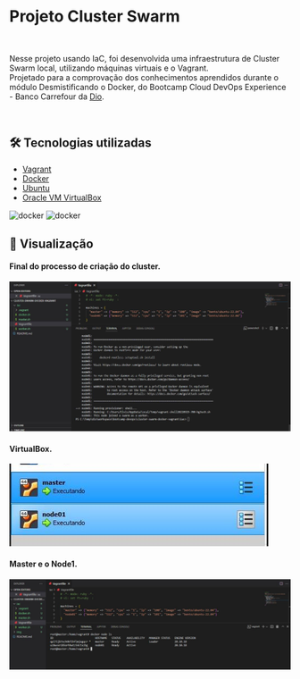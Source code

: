 # Projeto Cluster Swarm 

</br>

Nesse projeto usando IaC, foi desenvolvida uma infraestrutura de Cluster Swarm local, utilizando máquinas virtuais e o Vagrant.</br>
Projetado para a comprovação dos conhecimentos aprendidos durante o módulo Desmistificando o Docker, do Bootcamp Cloud DevOps Experience - Banco Carrefour da [Dio](https://web.dio.me).

</br>

## 🛠️ Tecnologias utilizadas

* [Vagrant](https://www.vagrantup.com/)
* [Docker](https://www.docker.com/)
* [Ubuntu](https://ubuntu.com/)
* [Oracle VM VirtualBox](https://www.oracle.com/virtualization/virtualbox/)

<img align="center" alt="docker" src="https://img.shields.io/badge/Docker-2CA5E0?style=for-the-badge&logo=docker&logoColor=white" />
<img align="center" alt="docker" src="https://img.shields.io/badge/Ubuntu-E95420?style=for-the-badge&logo=ubuntu&logoColor=white" />

</div>
</br>

## 📌 Visualização

#### Final do processo de criação do cluster.
![](/img/img1.JPG)
</br>

#### VirtualBox.
![](/img/img3.JPG)

#### Master e o Node1.
![](/img/img2_nodes.JPG)
</br>
</br>
